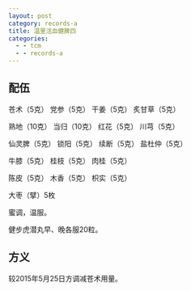 ```yaml
---
layout: post
category: records-a
title: 温里活血健脾四
categories:
  - - tcm
  - - records-a
---
```


## 配伍 ##

苍术（5克） 党参（5克） 干姜（5克） 炙甘草（5克）

熟地（10克） 当归（10克） 红花（5克） 川芎（5克）

仙灵脾（5克） 锁阳（5克） 续断（5克） 盐杜仲（5克）

牛膝（5克） 桂枝（5克） 肉桂（5克） 

陈皮（5克） 木香（5克） 枳实（5克） 

大枣（擘）5枚

蜜调，温服。

健步虎潜丸早、晚各服20粒。

## 方义 ##

较2015年5月25日方调减苍术用量。
